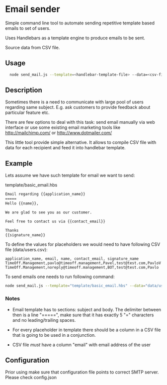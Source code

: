 # Email sender

Simple command line tool to automate sending repetitive template based emails to set of users.

Uses Handlebars as a template engine to produce emails to be sent.

Source data from CSV file.

## Usage

```bash
  node send_mail.js --template=<handlebar-template-file> --data=<csv-file-with-data>
```

## Description

Sometimes there is a need to communicate with large pool of users regarding same
subject. E.g. ask customers to provide feedback about particular feature etc.

There are few options to deal with this task: send email manually via web interface
or use some existing email marketing tools like http://mailchimp.com/ or http://www.dotmailer.com/

This little tool provide simple alternative. It allows to compile CSV file with
data for each recipient and feed it into handlebar template.

## Example

Lets assume we have such template for email we want to send:

  template/basic_email.hbs

```html
Email regarding {{application_name}}
=====
Hello {{name}},

We are glad to see you as our customer.

Feel free to contact us via {{contact_email}}

Thanks
{{signature_name}}
```

To define the values for placeholders we would need to have following CSV file (data/users.csv):

```csv
application_name, email, name, contact_email, signature_name
TimeOff.Management,pavlo@timeoff.management,Pavel,test@test.com,PavloV
TimeOff.Management,noreply@timeoff.management,BOT,test@test.com,Pavlo
```

To send emails one needs to run following command:

```bash
node send_mail.js --template="template/basic_email.hbs" --data="data/users.csv"
```

### Notes

* Email template has to sections: subject and body. The delimiter between then is
a line "=====", make sure that it has exactly 5 "=" characters and no leading/trailing
spaces.

* For every placeholder in template there should be a column in a CSV file that is
going to be used in a conjunction.

* CSV file *must* have a column "email" with email address of the user

## Configuration

Prior using make sure that configuration file points to correct SMTP server. Please check config.json

